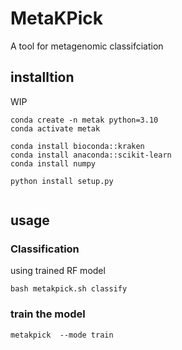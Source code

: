 # MetaKPick



A tool for metagenomic classifciation


## installtion

WIP

```
conda create -n metak python=3.10
conda activate metak

conda install bioconda::kraken
conda install anaconda::scikit-learn
conda install numpy 

python install setup.py
 
```

## usage




### Classification

using trained RF model


```
bash metakpick.sh classify 
```



### train the model

```
metakpick  --mode train 
```


